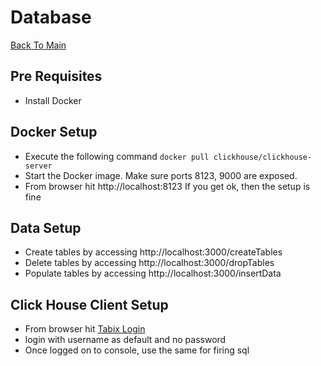 # Database

[Back To Main](README.md)

## Pre Requisites
- Install Docker

## Docker Setup
- Execute the following command
  ``` docker pull clickhouse/clickhouse-server ```
- Start the Docker image. Make sure ports 8123, 9000 are exposed.
- From browser hit http://localhost:8123 If you get ok, then the setup is fine

## Data Setup
 - Create tables by accessing http://localhost:3000/createTables
 - Delete tables by accessing http://localhost:3000/dropTables
 - Populate tables by accessing http://localhost:3000/insertData

## Click House Client Setup
- From browser hit [Tabix Login](http://ui.tabix.io/#!/login)
- login with username as default and no password
- Once logged on to console, use the same for firing sql
